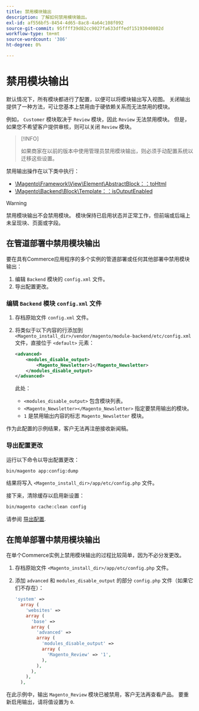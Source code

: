 ```yaml
---
title: 禁用模块输出
description: 了解如何禁用模块输出。
exl-id: af556bf5-8454-4d65-8ac8-4a64c108f092
source-git-commit: 95ffff39d82cc9027fa633dffedf15193040802d
workflow-type: tm+mt
source-wordcount: '386'
ht-degree: 0%

---
```


# 禁用模块输出

默认情况下，所有模块都进行了配置，以便可以将模块输出写入视图。 关闭输出提供了一种方法，可让您基本上禁用由于硬依赖关系而无法禁用的模块。

例如， `Customer` 模块取决于 `Review` 模块，因此 `Review` 无法禁用模块。 但是，如果您不希望客户提供审核，则可以关闭 `Review` 模块。

>[!INFO]
>
>如果商家在以前的版本中使用管理员禁用模块输出，则必须手动配置系统以迁移这些设置。

禁用输出操作在以下类中执行：

- [\Magento\Framework\View\Element\AbstractBlock：：toHtml](https://github.com/magento/magento2/blob/36097739bbb0b8939ad9a2a0dadee64318153dca/lib/internal/Magento/Framework/View/Element/AbstractBlock.php#L651)
- [\Magento\Backend\Block\Template：：isOutputEnabled](https://github.com/magento/magento2/blob/0c786907ffe03d0e2990612eec16ee58b00379c5/app/code/Magento/Backend/Block/Template.php#L96)

>[!WARNING]
>
>禁用模块输出不会禁用模块。 模块保持已启用状态并正常工作，但前端或后端上未呈现块、页面或字段。

## 在管道部署中禁用模块输出

要在具有Commerce应用程序的多个实例的管道部署或任何其他部署中禁用模块输出：

1. 编辑 `Backend` 模块的 `config.xml` 文件。
1. 导出配置更改。

### 编辑 `Backend` 模块 `config.xml` 文件

1. 存档原始文件 `config.xml` 文件。
1. 将类似于以下内容的行添加到 `<Magento_install_dir>/vendor/magento/module-backend/etc/config.xml` 文件，直接位于 `<default>` 元素：

   ```xml
   <advanced>
       <modules_disable_output>
           <Magento_Newsletter>1</Magento_Newsletter>
       </modules_disable_output>
   </advanced>
   ```

   此处：

   - `<modules_disable_output>` 包含模块列表。
   - `<Magento_Newsletter></Magento_Newsletter>` 指定要禁用输出的模块。
   - `1` 是禁用输出内容的标志 `Magento_Newsletter` 模块。

作为此配置的示例结果，客户无法再注册接收新闻稿。

### 导出配置更改

运行以下命令以导出配置更改：

```bash
bin/magento app:config:dump
```

结果将写入 `<Magento_install_dir>/app/etc/config.php` 文件。

接下来，清除缓存以启用新设置：

```bash
bin/magento cache:clean config
```

请参阅 [导出配置](../cli/export-configuration.md).

## 在简单部署中禁用模块输出

在单个Commerce实例上禁用模块输出的过程比较简单，因为不必分发更改。

1. 存档原始文件 `<Magento_install_dir>/app/etc/config.php` 文件。
1. 添加 `advanced` 和 `modules_disable_output` 的部分 `config.php` 文件（如果它们不存在）：

   ```php
   'system' =>
     array (
       'websites' =>
       array (
         'base' =>
         array (
           'advanced' =>
           array (
             'modules_disable_output' =>
             array (
               'Magento_Review' => '1',
             ),
           ),
         ),
       ),
     ),
   ```

在此示例中，输出 `Magento_Review` 模块已被禁用，客户无法再查看产品。
要重新启用输出，请将值设置为 `0`.
